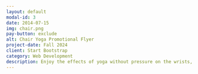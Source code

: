 ```yaml
---
layout: default
modal-id: 3
date: 2014-07-15
img: chair.png
pay-button: exclude
alt: Chair Yoga Promotional Flyer
project-date: Fall 2024
client: Start Bootstrap
category: Web Development
description: Enjoy the effects of yoga without pressure on the wrists, knees and back. If you are dealing with an injury, a chronic condition or simply do not like getting down on the floor, this is the class for you. Options will be given so all students can participate regardless of physical challenges. Each class includes breathwork, stretching and meditation.  Register in person at Park and Rec. or by calling 414-423-2790.
---
```

